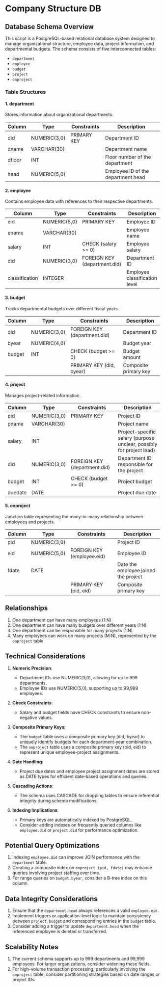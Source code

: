 # Company Structure DB

## Database Schema Overview

This script is a PostgreSQL-based relational database system designed to manage organizational structure, employee data, project information, and departmental budgets. The schema consists of five interconnected tables: 
* `department`
* `employee`
* `budget`
* `project`
* `onproject`

### Table Structures

#### 1. department

Stores information about organizational departments.

| Column | Type | Constraints | Description |
|--------|------|-------------|-------------|
| did | NUMERIC(3,0) | PRIMARY KEY | Department ID |
| dname | VARCHAR(30) | | Department name |
| dfloor | INT | | Floor number of the department |
| head | NUMERIC(5,0) | | Employee ID of the department head |

#### 2. employee

Contains employee data with references to their respective departments.

| Column | Type | Constraints | Description |
|--------|------|-------------|-------------|
| eid | NUMERIC(5,0) | PRIMARY KEY | Employee ID |
| ename | VARCHAR(30) | | Employee name |
| salary | INT | CHECK (salary >= 0) | Employee salary |
| did | NUMERIC(3,0) | FOREIGN KEY (department.did) | Department ID |
| classification | INTEGER | | Employee classification level |

#### 3. budget

Tracks departmental budgets over different fiscal years.

| Column | Type | Constraints | Description |
|--------|------|-------------|-------------|
| did | NUMERIC(3,0) | FOREIGN KEY (department.did) | Department ID |
| byear | NUMERIC(4,0) | | Budget year |
| budget | INT | CHECK (budget >= 0) | Budget amount |
| | | PRIMARY KEY (did, byear) | Composite primary key |

#### 4. project

Manages project-related information.

| Column | Type | Constraints | Description |
|--------|------|-------------|-------------|
| pid | NUMERIC(3,0) | PRIMARY KEY | Project ID |
| pname | VARCHAR(30) | | Project name |
| salary | INT | | Project-specific salary (purpose unclear, possibly for project lead) |
| did | NUMERIC(3,0) | FOREIGN KEY (department.did) | Department ID responsible for the project |
| budget | INT | CHECK (budget >= 0) | Project budget |
| duedate | DATE | | Project due date |

#### 5. onproject

Junction table representing the many-to-many relationship between employees and projects.

| Column | Type | Constraints | Description |
|--------|------|-------------|-------------|
| pid | NUMERIC(3,0) | | Project ID |
| eid | NUMERIC(5,0) | FOREIGN KEY (employee.eid) | Employee ID |
| fdate | DATE | | Date the employee joined the project |
| | | PRIMARY KEY (pid, eid) | Composite primary key |

## Relationships

1. One department can have many employees (1:N)
2. One department can have many budgets over different years (1:N)
3. One department can be responsible for many projects (1:N)
4. Many employees can work on many projects (M:N), represented by the `onproject` table

## Technical Considerations

1. **Numeric Precision**: 
   - Department IDs use NUMERIC(3,0), allowing for up to 999 departments.
   - Employee IDs use NUMERIC(5,0), supporting up to 99,999 employees.

2. **Check Constraints**:
   - Salary and budget fields have CHECK constraints to ensure non-negative values.

3. **Composite Primary Keys**:
   - The `budget` table uses a composite primary key (did, byear) to uniquely identify budgets for each department-year combination.
   - The `onproject` table uses a composite primary key (pid, eid) to represent unique employee-project assignments.

4. **Date Handling**:
   - Project due dates and employee project assignment dates are stored as DATE types for efficient date-based operations and queries.

5. **Cascading Actions**:
   - The schema uses CASCADE for dropping tables to ensure referential integrity during schema modifications.

6. **Indexing Implications**:
   - Primary keys are automatically indexed by PostgreSQL.
   - Consider adding indexes on frequently queried columns like `employee.did` or `project.did` for performance optimization.

## Potential Query Optimizations

1. Indexing `employee.did` can improve JOIN performance with the `department` table.
2. Creating a composite index on `onproject (pid, fdate)` may enhance queries involving project staffing over time.
3. For range queries on `budget.byear`, consider a B-tree index on this column.

## Data Integrity Considerations

1. Ensure that the `department.head` always references a valid `employee.eid`.
2. Implement triggers or application-level logic to maintain consistency between `project.budget` and corresponding entries in the `budget` table.
3. Consider adding a trigger to update `department.head` when the referenced employee is deleted or transferred.

## Scalability Notes

1. The current schema supports up to 999 departments and 99,999 employees. For larger organizations, consider widening these fields.
2. For high-volume transaction processing, particularly involving the `onproject` table, consider partitioning strategies based on date ranges or project IDs.
